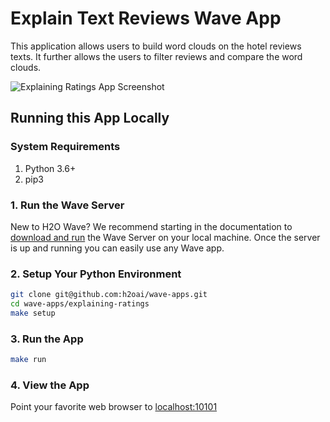 # Explain Text Reviews Wave App

This application allows users to build word clouds on the hotel reviews texts. It further allows the users to filter reviews and compare the word clouds.

![Explaining Ratings App Screenshot](src/screenshot-1.png)

## Running this App Locally

### System Requirements

1. Python 3.6+
2. pip3

### 1. Run the Wave Server

New to H2O Wave? We recommend starting in the documentation to [download and run](https://wave.h2o.ai/docs/installation) the Wave Server on your local machine. Once the server is up and running you can easily use any Wave app.

### 2. Setup Your Python Environment

```bash
git clone git@github.com:h2oai/wave-apps.git
cd wave-apps/explaining-ratings
make setup
```

### 3. Run the App

```bash
make run
```

### 4. View the App

Point your favorite web browser to [localhost:10101](http://localhost:10101)
